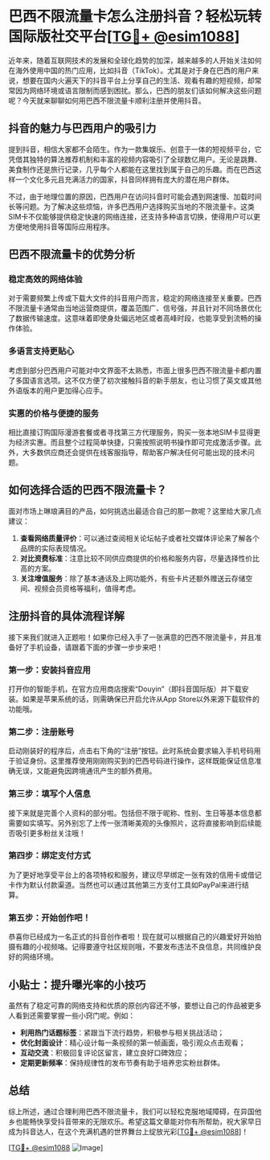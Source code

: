# 巴西不限流量卡怎么注册抖音？轻松玩转国际版社交平台[[TG💪+ @esim1088](https://t.me/s/esim1088)]

近年来，随着互联网技术的发展和全球化趋势的加深，越来越多的人开始关注如何在海外使用中国的热门应用，比如抖音（TikTok）。尤其是对于身在巴西的用户来说，想要在国内火遍天下的抖音平台上分享自己的生活、观看有趣的短视频，却常常因为网络环境或语言限制而感到困扰。那么，巴西的朋友们该如何解决这些问题呢？今天就来聊聊如何用巴西不限流量卡顺利注册并使用抖音。

## 抖音的魅力与巴西用户的吸引力

提到抖音，相信大家都不会陌生。作为一款集娱乐、创意于一体的短视频平台，它凭借其独特的算法推荐机制和丰富的视频内容吸引了全球数亿用户。无论是跳舞、美食制作还是旅行记录，几乎每个人都能在这里找到属于自己的乐趣。而在巴西这样一个文化多元且充满活力的国家，抖音同样拥有庞大的潜在用户群体。

不过，由于地理位置的原因，巴西用户在访问抖音时可能会遇到网速慢、加载时间长等问题。为了解决这些烦恼，许多巴西用户选择购买当地的不限流量卡。这类SIM卡不仅能够提供稳定快速的网络连接，还支持多种语言切换，使得用户可以更方便地使用抖音等国际应用程序。

## 巴西不限流量卡的优势分析

### 稳定高效的网络体验
对于需要频繁上传或下载大文件的抖音用户而言，稳定的网络连接至关重要。巴西不限流量卡通常由当地运营商提供，覆盖范围广、信号强，并且针对不同场景优化了数据传输速度。这意味着即使身处偏远地区或者高峰时段，也能享受到流畅的操作体验。

### 多语言支持更贴心
考虑到部分巴西用户可能对中文界面不太熟悉，市面上很多巴西不限流量卡都内置了多国语言选项。这不仅方便了初次接触抖音的新手朋友，也让习惯了英文或其他外语版本的用户更加得心应手。

### 实惠的价格与便捷的服务
相比直接订购国际漫游套餐或者寻找第三方代理服务，购买一张本地SIM卡显得更为经济实惠。而且整个过程简单快捷，只需按照说明书操作即可完成激活步骤。此外，大多数供应商还会提供在线客服指导，帮助客户解决任何可能出现的技术问题。

## 如何选择合适的巴西不限流量卡？

面对市场上琳琅满目的产品，如何挑选出最适合自己的那一款呢？这里给大家几点建议：

1. **查看网络质量评价**：可以通过查阅相关论坛帖子或者社交媒体评论来了解各个品牌的实际表现情况。
2. **对比资费标准**：注意比较不同供应商提供的价格和服务内容，尽量选择性价比高的方案。
3. **关注增值服务**：除了基本通话及上网功能外，有些卡片还额外赠送云存储空间、视频会员资格等福利，值得考虑。

## 注册抖音的具体流程详解

接下来我们就进入正题啦！如果你已经入手了一张满意的巴西不限流量卡，并且准备好了手机设备，请跟着下面的步骤一步步来吧！

### 第一步：安装抖音应用
打开你的智能手机，在官方应用商店搜索“Douyin”（即抖音国际版）并下载安装。如果是苹果系统的话，则需确保已开启允许从App Store以外来源下载软件的功能哦。

### 第二步：注册账号
启动刚装好的程序后，点击右下角的“注册”按钮。此时系统会要求输入手机号码用于验证身份。这里推荐使用刚刚购买到的巴西号码进行操作，这样既能保证信息准确无误，又能避免因跨境通讯产生的额外费用。

### 第三步：填写个人信息
接下来就是完善个人资料的部分啦。包括但不限于昵称、性别、生日等基本信息都需要如实填写。另外别忘了上传一张清晰美观的头像照片，这将直接影响到后续能否吸引更多粉丝关注哦！

### 第四步：绑定支付方式
为了更好地享受平台上的各项特权和服务，建议尽早绑定一张有效的信用卡或借记卡作为默认付款渠道。当然也可以通过其他第三方支付工具如PayPal来进行结算。

### 第五步：开始创作吧！
恭喜你已经成为一名正式的抖音创作者啦！现在就可以根据自己的兴趣爱好开始拍摄有趣的小视频咯。记得要遵守社区规则哦，不要发布违法不良信息，共同维护良好的网络环境。

## 小贴士：提升曝光率的小技巧

虽然有了稳定可靠的网络支持和优质的原创内容还不够，要想让自己的作品被更多人看到还需要掌握一些小窍门呢。例如：

- **利用热门话题标签**：紧跟当下流行趋势，积极参与相关挑战活动；
- **优化封面设计**：精心设计每一条视频的第一帧画面，吸引观众点击观看；
- **互动交流**：积极回复评论区留言，建立良好口碑效应；
- **定期更新频率**：保持规律性的发布节奏有助于培养忠实粉丝群体。

## 总结

综上所述，通过合理利用巴西不限流量卡，我们可以轻松克服地域障碍，在异国他乡也能畅快享受抖音带来的无限欢乐。希望这篇文章能对你有所帮助，祝大家早日成为抖音达人，在这个充满机遇的世界舞台上绽放光彩[[TG💪+ @esim1088](https://t.me/s/esim1088)]！

[[TG💪+ @esim1088](https://t.me/s/esim1088) ![Image](https://i.postimg.cc/4NQfJmqS/Snipaste-2025-05-13-00-14-12.png)]